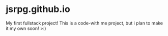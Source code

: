 # jsrpg.github.io
My first fullstack project! This is a code-with me project, but i plan to make it my own soon! >:)
